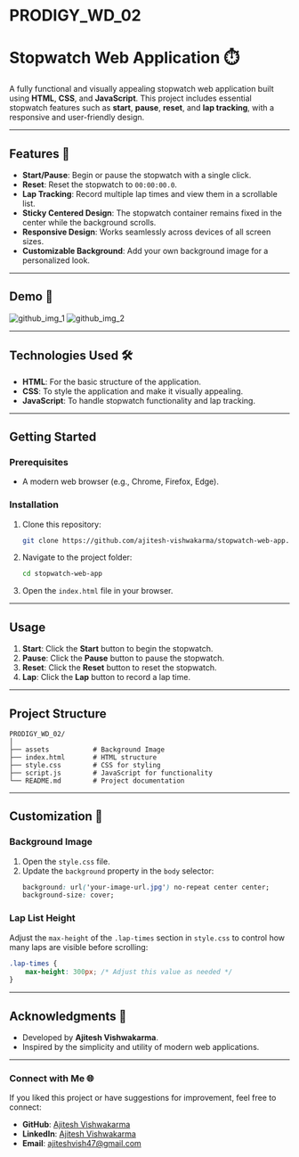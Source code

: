 # PRODIGY_WD_02

# Stopwatch Web Application ⏱️

A fully functional and visually appealing stopwatch web application built using **HTML**, **CSS**, and **JavaScript**. This project includes essential stopwatch features such as **start**, **pause**, **reset**, and **lap tracking**, with a responsive and user-friendly design.

---

## Features 🚀
- **Start/Pause**: Begin or pause the stopwatch with a single click.
- **Reset**: Reset the stopwatch to `00:00:00.0`.
- **Lap Tracking**: Record multiple lap times and view them in a scrollable list.
- **Sticky Centered Design**: The stopwatch container remains fixed in the center while the background scrolls.
- **Responsive Design**: Works seamlessly across devices of all screen sizes.
- **Customizable Background**: Add your own background image for a personalized look.

---

## Demo 🎥
  ![github_img_1](https://github.com/user-attachments/assets/102ee80e-0304-44c0-bc0e-dffdc593448c)
![github_img_2](https://github.com/user-attachments/assets/e5c57e39-bbf4-4fc6-91c2-cd65553c5d55)

---

## Technologies Used 🛠️
- **HTML**: For the basic structure of the application.
- **CSS**: To style the application and make it visually appealing.
- **JavaScript**: To handle stopwatch functionality and lap tracking.

---

## Getting Started

### Prerequisites
- A modern web browser (e.g., Chrome, Firefox, Edge).

### Installation
1. Clone this repository:
   ```bash
   git clone https://github.com/ajitesh-vishwakarma/stopwatch-web-app.git
   ```
2. Navigate to the project folder:
   ```bash
   cd stopwatch-web-app
   ```
3. Open the `index.html` file in your browser.

---

## Usage

1. **Start**: Click the **Start** button to begin the stopwatch.
2. **Pause**: Click the **Pause** button to pause the stopwatch.
3. **Reset**: Click the **Reset** button to reset the stopwatch.
4. **Lap**: Click the **Lap** button to record a lap time.

---

## Project Structure
```
PRODIGY_WD_02/
│
├── assets           # Background Image
├── index.html       # HTML structure
├── style.css        # CSS for styling
├── script.js        # JavaScript for functionality
└── README.md        # Project documentation
```

---

## Customization 🎨

### Background Image
1. Open the `style.css` file.
2. Update the `background` property in the `body` selector:
   ```css
   background: url('your-image-url.jpg') no-repeat center center;
   background-size: cover;
   ```

### Lap List Height
Adjust the `max-height` of the `.lap-times` section in `style.css` to control how many laps are visible before scrolling:
```css
.lap-times {
    max-height: 300px; /* Adjust this value as needed */
}
```

---

## Acknowledgments 🙌
- Developed by **Ajitesh Vishwakarma**.
- Inspired by the simplicity and utility of modern web applications.

---

### Connect with Me 🌐
If you liked this project or have suggestions for improvement, feel free to connect:
- **GitHub**: [Ajitesh Vishwakarma](https://github.com/ajitesh-vishwakarma)
- **LinkedIn**: [Ajitesh Vishwakarma](https://linkedin.com/in/ajitesh-vishwakarma)
- **Email**: ajiteshvish47@gmail.com 


